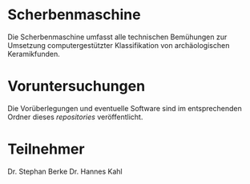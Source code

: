 # Scherbenmaschine
Die Scherbenmaschine umfasst alle technischen Bemühungen zur Umsetzung computergestützter Klassifikation von archäologischen Keramikfunden.

# Voruntersuchungen
Die Vorüberlegungen und eventuelle Software sind im entsprechenden Ordner dieses *repositories* veröffentlicht.

# Teilnehmer
Dr. Stephan Berke
Dr. Hannes Kahl
